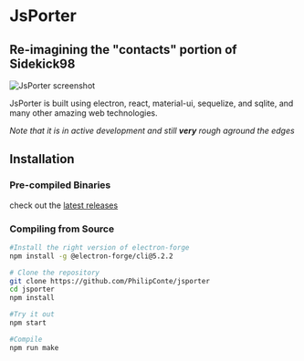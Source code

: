 # JsPorter

## Re-imagining the "contacts" portion of Sidekick98

![JsPorter screenshot](https://imgur.com/alkvSrs)

JsPorter is built using electron, react, material-ui, sequelize, and sqlite, and many other amazing web technologies.

_Note that it is in active development and still **very** rough aground the edges_

## Installation

### Pre-compiled Binaries
check out the [latest releases](https://github.com/PhilipConte/jsporter/releases/latest)

### Compiling from Source
```bash
#Install the right version of electron-forge
npm install -g @electron-forge/cli@5.2.2

# Clone the repository
git clone https://github.com/PhilipConte/jsporter
cd jsporter
npm install

#Try it out
npm start

#Compile
npm run make
```
